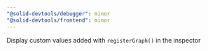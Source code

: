 ```yaml
---
"@solid-devtools/debugger": minor
"@solid-devtools/frontend": minor
---
```


Display custom values added with `registerGraph()` in the inspector
